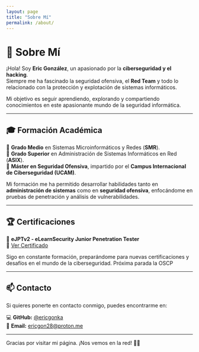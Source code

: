 ```yaml
---
layout: page
title: "Sobre Mí"
permalink: /about/
---
```


# 👋 Sobre Mí

¡Hola! Soy **Eric González**, un apasionado por la **ciberseguridad y el hacking**.  
Siempre me ha fascinado la seguridad ofensiva, el **Red Team** y todo lo relacionado con la protección y explotación de sistemas informáticos.  

Mi objetivo es seguir aprendiendo, explorando y compartiendo conocimientos en este apasionante mundo de la seguridad informática.  

---

## 🎓 **Formación Académica**

📌 **Grado Medio** en Sistemas Microinformáticos y Redes (**SMR**).  
📌 **Grado Superior** en Administración de Sistemas Informáticos en Red (**ASIX**).  
📌 **Máster en Seguridad Ofensiva**, impartido por el **Campus Internacional de Ciberseguridad (UCAM)**.  

Mi formación me ha permitido desarrollar habilidades tanto en **administración de sistemas** como en **seguridad ofensiva**, enfocándome en pruebas de penetración y análisis de vulnerabilidades.

---

## 🏆 **Certificaciones**

🔹 **eJPTv2 - eLearnSecurity Junior Penetration Tester**  
📜 [Ver Certificado](https://certs.ine.com/92265db5-e4a7-4475-be32-889889d2616a#acc.yVvKA1sd)  

Sigo en constante formación, preparándome para nuevas certificaciones y desafíos en el mundo de la ciberseguridad.
Próxima parada la OSCP

---

## 📫 **Contacto**  

Si quieres ponerte en contacto conmigo, puedes encontrarme en:  

💻 **GitHub:** [@ericgonka](https://github.com/ericgonka)  
📧 **Email:** [ericgon28@proton.me](mailto:ericgon28@proton.me)  

---

Gracias por visitar mi página. ¡Nos vemos en la red! 🚀😃

